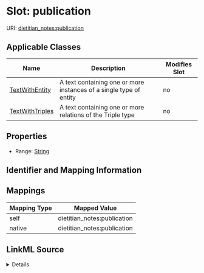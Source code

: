 

# Slot: publication

URI: [dietitian_notes:publication](dietitian_notes:publication)



<!-- no inheritance hierarchy -->





## Applicable Classes

| Name | Description | Modifies Slot |
| --- | --- | --- |
| [TextWithEntity](TextWithEntity.md) | A text containing one or more instances of a single type of entity |  no  |
| [TextWithTriples](TextWithTriples.md) | A text containing one or more relations of the Triple type |  no  |







## Properties

* Range: [String](String.md)





## Identifier and Mapping Information








## Mappings

| Mapping Type | Mapped Value |
| ---  | ---  |
| self | dietitian_notes:publication |
| native | dietitian_notes:publication |




## LinkML Source

<details>
```yaml
name: publication
alias: publication
domain_of:
- TextWithTriples
- TextWithEntity
range: string

```
</details>